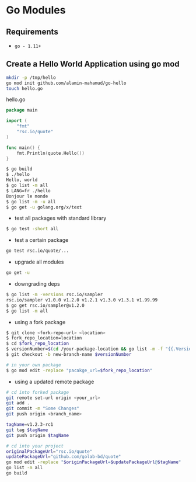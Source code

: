 # Go Modules

## Requirements

- `go - 1.11+`

## Create a Hello World Application using go mod

```bash
mkdir -p /tmp/hello
go mod init github.com/alamin-mahamud/go-hello
touch hello.go
```

hello.go

```go
package main

import (
	"fmt"
	"rsc.io/quote"
)

func main() {
	fmt.Println(quote.Hello())
}
```

```bash
$ go build
$ ./hello
Hello, world
$ go list -m all
$ LANG=fr ./hello
Bonjour le monde
$ go list -m -u all
$ go get -u golang.org/x/text
```

- test all packages with standard library

```bash
$ go test -short all
```

- test a certain package

```bash
go test rsc.io/quote/...
```

- upgrade all modules

```bash
go get -u
```

- downgrading deps

```bash
$ go list -m -versions rsc.io/sampler
rsc.io/sampler v1.0.0 v1.2.0 v1.2.1 v1.3.0 v1.3.1 v1.99.99
$ go get rsc.io/sampler@v1.2.0
$ go list -m all
```

- using a fork package

```bash
$ git clone <fork-repo-url> <location>
$ fork_repo_location=location
$ cd $fork_repo_location
$ versionNumber=$(cd /your-package-location && go list -m -f "{{.Version}}" $package_url)
$ git checkout -b new-branch-name $versionNumber
```

```bash
# in your own package
$ go mod edit -replace "pacakge_url=$fork_repo_location"
```

- using a updated remote package

```bash
# cd into forked package
git remote set-url origin <your_url>
git add .
git commit -m "Some Changes"
git push origin <branch_name>

tagName=v1.2.3-rc1
git tag $tagName
git push origin $tagName

# cd into your project
originalPackageUrl="rsc.io/quote"
updatePackageUrl="github.com/golab-bd/quote"
go mod edit -replace "$originPackageUrl=$updatePackageUrl@$tagName"
go list -m all
go build
```
